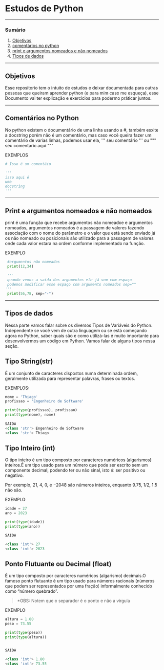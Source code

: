 # Estudos de Python

********
### Sumário
1. [Objetivos](#objetivos)
2. [comentários no python](#coment)
3. [print e argumentos nomeados e não nomeados](#print)
4. [TIpos de dados](#types)
*******

<div id='objetivos'>

## Objetivos
  
Esse repositorio tem o intuito de estudos e deixar documentada para outras pessoas que queiram aprender python (e para mim caso me esqueça), esse Documento vai ter explicação e exercicios para podermo práticar juntos.

******
  
<div id='coment'>
  
## Comentários no Python
  
No python existem o documentário de uma linha usando a #, também esxite a docstring porém não é um comentário, mas caso você queira fazer um comentário de varias linhas, podemos usar ela, ''' seu comentário ''' ou """ seu comentario aqui """

EXEMPLOS
~~~~python
# Isso é um comentáio

'''
isso aqui é 
uma 
docstring
'''
~~~~

*******
  
<div id='print'>
 
## Print e argumentos nomeados e não nomeados
  print é uma função que recebe argumentos não nomeadoe e argumentos nomeados, argumentos nomeados é a passagem de valores fazendo associação com o nome do parâmetro e o valor que está sendo enviado já os não nomeado ou posicionais são utilizado para a passagem de valores onde cada valor estara na ordem conforme implementado na função.
  
EXEMPLO
 ~~~python
  #argumentos não nomeados
  print(12,34)
  
  '''
  quando vemos a saida dos argumentos ele já vem com espaço
  podemos modificar esse espaço com argumento nomeados sep=""
'''
  print(56,78, sep="-")
 ~~~~
 *******
 
 <div id='types'>
 
 ## Tipos de dados
 Nessa parte vamos falar sobre os diversos Tipos de Variáveis do Python. Independente se você vem de outra linguagem ou se está começando agora no Python, saber quais são e como utilizá-las é muito importante para desenvolvermos um código em Python. Vamos falar de alguns tipos nessa seção.
 
 ## Tipo String(str)
 É um conjunto de caracteres dispostos numa determinada ordem, geralmente utilizada para representar palavras, frases ou textos.
  
 EXEMPLOS:

  ~~~~python
nome = 'Thiago'
profissao = 'Engenheiro de Software'

print(type(profissao), profissao)
print(type(nome), nome)
   
SAIDA
<class 'str'> Engenheiro de Software
<class 'str'> Thiago

  ~~~~

## Tipo Inteiro (int)
O tipo inteiro é um tipo composto por caracteres numéricos (algarismos) inteiros.É um tipo usado para um número que pode ser escrito sem um componente decimal, podendo ter ou não sinal, isto é: ser positivo ou negativo.

Por exemplo, 21, 4, 0, e −2048 são números inteiros, enquanto 9.75, 1/2, 1.5 não são.

EXEMPLO
~~~~python
idade = 27
ano = 2023

print(type(idade))
print(type(ano))

SAIDA

<class 'int'> 27
<class 'int'> 2023
~~~~

## Ponto Flutuante ou Decimal (float)
É um tipo composto por caracteres numéricos (algarismo) decimais.O famoso ponto flutuante é um tipo usado para números racionais (números que podem ser representados por uma fração) informalmente conhecido como “número quebrado”.

>*OBS: Notem que o separador é o ponto e não a virgula

EXEMPLO

~~~~python
altura = 1.80
peso = 73.55

print(type(peso))
print(type(altura))


SAIDA

<class 'int'> 1.80
<class 'int'> 73.55


~~~~
